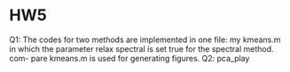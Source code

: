 # HW5
Q1: The codes for two methods are implemented in one file: my kmeans.m in
which the parameter relax spectral is set true for the spectral method. com-
pare kmeans.m is used for generating figures.
Q2: pca_play
